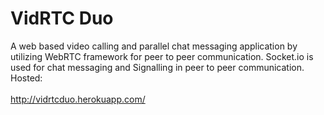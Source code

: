# VidRTC Duo
A web based video calling and parallel chat messaging application by utilizing WebRTC framework for peer to peer communication. Socket.io is used for chat messaging and Signalling in peer to peer communication.
Hosted:<br><br> http://vidrtcduo.herokuapp.com/
